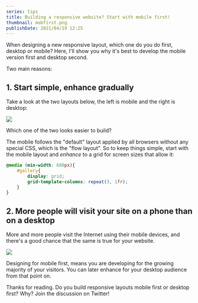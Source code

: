 ```yaml
---
series: tips
title: Building a responsive website? Start with mobile first!
thumbnail: mobfirst.png
publishDate: 2021/04/19 12:25
---
```


When designing a new responsive layout, which one do you do first, desktop or mobile? Here, I'll show you why it's best to develop the mobile version first and desktop second.

Two main reasons:

## 1. Start simple, enhance gradually

Take a look at the two layouts below, the left is mobile and the right is desktop:

![](/assets/mobfirst1.png)

Which one of the two looks easier to build? 

The mobile follows the "default" layout applied by all browsers without any special CSS, which is the "flow layout". So to keep things simple, start with the mobile layout and *enhance* to a grid for screen sizes that allow it:

```css
@media (min-width: 600px){
    #gallery{
        display: grid;
        grid-template-columns: repeat(3, 1fr);
    }
}
```

## 2. More people will visit your site on a phone than on a desktop

More and more people visit the Internet using their mobile devices, and there's a good chance that the same is true for your website.

![](/assets/mobfirst2.png)

Designing for mobile first, means you are developing for the growing majority of your visitors. You can later enhance for your desktop audience from that point on.

Thanks for reading. Do you build responsive layouts mobile first or desktop first? Why? Join the discussion on Twitter!